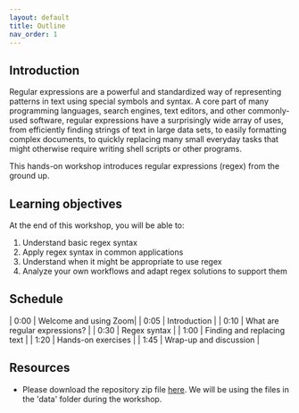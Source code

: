 ```yaml
---
layout: default
title: Outline
nav_order: 1
---
```


## Introduction

Regular expressions are a powerful and standardized way of representing patterns in text using special symbols and syntax. A core part of many programming languages, search engines, text editors, and other commonly-used software, regular expressions have a surprisingly wide array of uses, from efficiently finding strings of text in large data sets, to easily formatting complex documents, to quickly replacing many small everyday tasks that might otherwise require writing shell scripts or other programs.

This hands-on workshop introduces regular expressions (regex) from the ground up.

## Learning objectives

At the end of this workshop, you will be able to:

1. Understand basic regex syntax
2. Apply regex syntax in common applications
3. Understand when it might be appropriate to use regex
4. Analyze your own workflows and adapt regex solutions to support them

## Schedule

| 0:00 | Welcome and using Zoom|
| 0:05 | Introduction |
| 0:10 | What are regular expressions? |
| 0:30 | Regex syntax |
| 1:00 | Finding and replacing text |
| 1:20 | Hands-on exercises |
| 1:45 | Wrap-up and discussion |

## Resources

* Please download the repository zip file [here](https://github.com/ubc-library-rc/intro-regex/archive/refs/heads/main.zip). We will be using the files in the 'data' folder during the workshop.